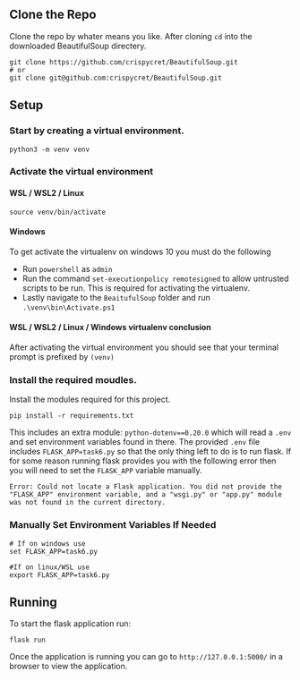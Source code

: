 ## Clone the Repo

Clone the repo by whater means you like. After cloning `cd` into the downloaded BeautifulSoup directery.

```
git clone https://github.com/crispycret/BeautifulSoup.git
# or
git clone git@github.com:crispycret/BeautifulSoup.git
```

## Setup

### Start by creating a virtual environment.

```
python3 -m venv venv
```

### Activate the virtual environment

#### WSL / WSL2 / Linux
```
source venv/bin/activate
```

#### Windows

To get activate the virtualenv on windows 10 you must do the following
* Run `powershell` as `admin`
* Run the command `set-executionpolicy remotesigned` to allow untrusted scripts to be run. This is required for activating the virtualenv.
* Lastly navigate to the `BeaitufulSoup` folder and run `.\venv\bin\Activate.ps1`


#### WSL / WSL2 / Linux / Windows virtualenv conclusion

After activating the virtual environment you should see that your terminal prompt is prefixed by `(venv)`


### Install the required moudles.

Install the modules required for this project.

```
pip install -r requirements.txt
``` 


This includes an extra module: `python-dotenv==0.20.0` which will read a `.env` and set environment variables found in there. The provided `.env` file includes `FLASK_APP=task6.py` so that the only thing left to do is to run flask. If for some reason running flask provides you with the following error then you will need to set the `FLASK_APP` variable manually.

```
Error: Could not locate a Flask application. You did not provide the "FLASK_APP" environment variable, and a "wsgi.py" or "app.py" module was not found in the current directory.
```

### Manually Set Environment Variables If Needed
```
# If on windows use 
set FLASK_APP=task6.py

#If on linux/WSL use 
export FLASK_APP=task6.py
```

## Running

To start the flask application run:

```
flask run
```

Once the application is running you can go to `http://127.0.0.1:5000/` in a browser to view the application.







